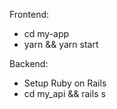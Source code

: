 Frontend:
 + cd my-app
 + yarn && yarn start

Backend:
 + Setup Ruby on Rails
 + cd my_api && rails s